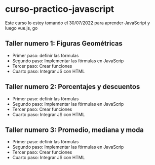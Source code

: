 # curso-practico-javascript
Este curso lo estoy tomando el 30/07/2022 para aprender JavaScript y luego vue.js, go


## Taller numero 1: Figuras Geométricas
- Primer paso: definir las fórmulas
- Segundo paso: Implementar las fórmulas en JavaScrip
- Tercer paso: Crear funciones
- Cuarto paso: Integrar JS con HTML 

## Taller numero 2: Porcentajes y descuentos
- Primer paso: definir las fórmulas
- Segundo paso: Implementar las fórmulas en JavaScrip
- Tercer paso: Crear funciones
- Cuarto paso: Integrar JS con HTML 


## Taller numero 3: Promedio, mediana y moda
- Primer paso: definir las fórmulas
- Segundo paso: Implementar las fórmulas en JavaScrip
- Tercer paso: Crear funciones
- Cuarto paso: Integrar JS con HTML 

